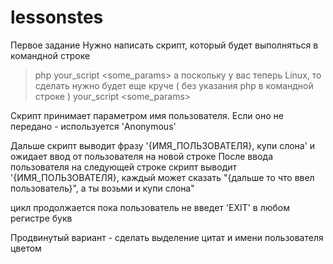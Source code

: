 # lessonstes
Первое задание
Нужно написать скрипт, который будет выполняться в командной строке
> php your_script <some_params>
а поскольку у вас теперь Linux, то сделать нужно будет еще круче ( без указания php в командной строке )
> your_script  <some_params>

Скрипт принимает параметром имя пользователя. Если оно не передано - используется 'Anonymous'

Дальше скрипт выводит фразу '{ИМЯ_ПОЛЬЗОВАТЕЛЯ}, купи слона' и ожидает ввод от пользователя на новой строке
После ввода пользователя на следующей строке скрипт выводит '{ИМЯ_ПОЛЬЗОВАТЕЛЯ}, каждый может сказать "{дальше то что ввел пользователь}", а ты возьми и купи слона"

цикл продолжается пока пользователь не введет 'EXIT' в любом регистре букв

Продвинутый вариант - сделать выделение цитат и имени пользователя цветом

